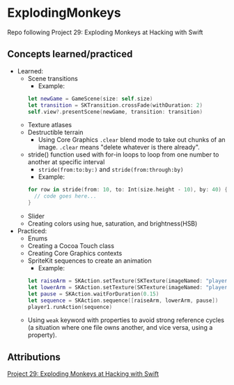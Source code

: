 # ExplodingMonkeys
Repo following Project 29: Exploding Monkeys at Hacking with Swift

## Concepts learned/practiced
* Learned:
  * Scene transitions
    * Example:
    ```Swift
    let newGame = GameScene(size: self.size)
    let transition = SKTransition.crossFade(withDuration: 2)
    self.view?.presentScene(newGame, transition: transition)
    ```
  * Texture atlases
  * Destructible terrain
    * Using Core Graphics ```.clear``` blend mode to take out chunks of an image.  ```.clear``` means "delete whatever is there already".
  * stride() function used with for-in loops to loop from one number to another at specific interval
    * ```stride(from:to:by:)``` and ```stride(from:through:by)```
    * Example:
    ```Swift
    for row in stride(from: 10, to: Int(size.height - 10), by: 40) {
      // code goes here...
    }
    ```
  * Slider
  * Creating colors using hue, saturation, and brightness(HSB)
* Practiced:
  * Enums
  * Creating a Cocoa Touch class
  * Creating Core Graphics contexts
  * SpriteKit sequences to create an animation
    * Example:
    ```Swift
    let raiseArm = SKAction.setTexture(SKTexture(imageNamed: "player1Throw"))
    let lowerArm = SKAction.setTexture(SKTexture(imageNamed: "player"))
    let pause = SKAction.waitForDuration(0.15)
    let sequence = SKAction.sequence([raiseArm, lowerArm, pause])
    player1.runAction(sequence)      
    ```
  * Using ```weak``` keyword with properties to avoid strong reference cycles (a situation where one file owns another, and vice versa, using a property).

## Attributions
[Project 29: Exploding Monkeys at Hacking with Swift](https://www.hackingwithswift.com/read/29/overview)
